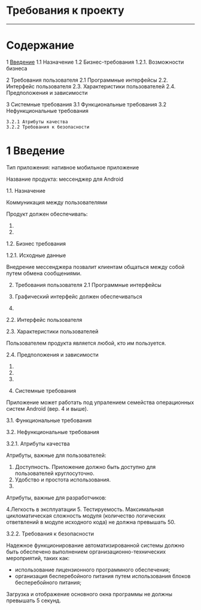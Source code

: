 ﻿# Требования к проекту
---

# Содержание

1 [Введение](#intro)
  1.1 Назначение
  1.2 Бизнес-требования
    1.2.1. Возможности бизнеса

2 Требования пользователя
  2.1 Программные интерфейсы
  2.2. Интерфейс пользователя
  2.3. Характеристики пользователей
  2.4. Предположения и зависимости

3 Системные требования
  3.1 Функциональные требования
  3.2 Нефункциональные требования

    3.2.1 Атрибуты качества
    3.2.2 Требования к безопасности

<a name = "intro"/>

# 1 Введение

Тип приложения: нативное мобильное приложение

Название продукта: мессенджер для Android

1.1. Назначение

Коммуникация между пользователями

Продукт должен обеспечивать:

1. 

2.

1.2. Бизнес требования

1.2.1. Исходные данные

Внедрение мессенджера позвалит клиентам общаться между собой путем обмена сообщениями.

2. Требования пользователя
2.1 Программные интерфейсы

1. Графический интерфейс должен обеспечиваться  
2. 

2.2. Интерфейс пользователя


2.3. Характеристики пользователей

Пользователем продукта является любой, кто им пользуется.

2.4. Предположения и зависимости

1. 
2. 
3. 

3. Системные требования

Приложение может работать под упралением семейства операционных систем Android (вер. 4 и выше).

3.1. Функциональные требования



3.2. Нефункциональные требования

3.2.1. Атрибуты качества

Атрибуты, важные для пользователей:
1. Доступность. Приложение должно быть доступно для пользователей круглосуточно.
2. Удобство и простота использования.
3. 

Атрибуты, важные для разработчиков:

4.Легкость в эксплуатации
5. Тестируемость. Максимальная цикломатическая сложность модуля (количество логических ответвлений в модуле исходного кода) не должна превышать 50.

3.2.2. Требования к безопасности

Надежное функционирование автоматизированной системы должно быть обеспечено выполнением организационно-технических мероприятий, таких как:

- использование лицензионного программного обеспечения;
- организация бесперебойного питания путем использования блоков бесперебойного питания;

Загрузка и отображение основного окна программы не должны превышать 5 секунд. 
